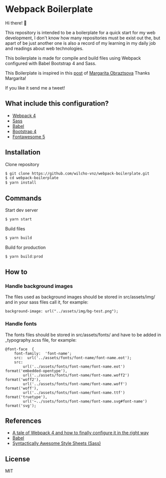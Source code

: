 # Webpack Boilerplate

Hi there! 👋

This repository is intended to be a boilerplate for a quick start for my web development, I don't know how many repositories must be exist out the, but apart of be just another one is also a record of my learning in my daily job and readings about web technologies.

This boilerplate is made for compile and build files using Webpack configured with Babel Bootstrap 4 and Sass.

This Boilerplate is inspired in this [post](https://hackernoon.com/a-tale-of-webpack-4-and-how-to-finally-configure-it-in-the-right-way-4e94c8e7e5c1) of [Margarita Obraztsova](https://hackernoon.com/@riittagirl)
Thanks Margarita!

If you like it send me a tweet!

## What include this configuration?

- [Webpack 4](https://webpack.js.org/)
- [Sass](http://sass-lang.com/)
- [Babel](https://babeljs.io/)
- [Bootstrap 4](http://getbootstrap.com/)
- [Fontawesome 5](https://fontawesome.com/)

## Installation

Clone repository

```sh
$ git clone https://github.com/wilcho-vnz/webpack-boilerplate.git
$ cd webpack-boilerplate
$ yarn install
```

## Commands

Start dev server

```sh
$ yarn start
```

Build files

```sh
$ yarn build
```

Build for production

```sh
$ yarn build:prod
```

## How to

### Handle background images

The files used as background images should be stored in src/assets/img/ and in your sass files call it, for example:

```
background-image: url("../assets/img/bg-test.png");
```

### Handle fonts

The fonts files should be stored in src/assets/fonts/ and have to be added in \_typography.scss file, for example:

```
@font-face  {
	font-family:  'font-name';
	src:  url('../assets/fonts/font-name/font-name.eot');
	src:
		url('../assets/fonts/font-name/font-name.eot') format('embedded-opentype'),
		url('../assets/fonts/font-name/font-name.woff2')  format('woff2'),
		url('../assets/fonts/font-name/font-name.woff')  format('woff'),
		url('../assets/fonts/font-name/font-name.ttf')  format('truetype'),
		url('~../ssets/fonts/font-name/font-name.svg#font-name')  format('svg');
```

## References

- [A tale of Webpack 4 and how to finally configure it in the right way](https://hackernoon.com/a-tale-of-webpack-4-and-how-to-finally-configure-it-in-the-right-way-4e94c8e7e5c1)
- [Babel](https://babeljs.io/)
- [Syntactically Awesome Style Sheets (Sass)](http://sass-lang.com)

## License

MIT
